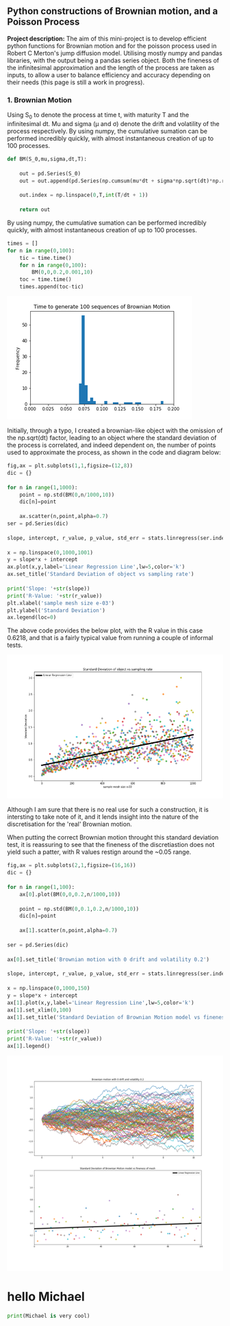 ## Python constructions of Brownian motion, and a Poisson Process

**Project description:** The aim of this mini-project is to develop efficient python functions for Brownian motion and for the poisson process used in Robert C Merton's jump diffusion model. Utilising mostly numpy and pandas libraries, with the output being a pandas series object. Both the fineness of the infinitesimal approximation and the length of the process are taken as inputs, to allow a user to balance efficiency and accuracy depending on their needs (this page is still a work in progress). 

### 1. Brownian Motion

Using S<sub>0</sub> to denote the process at time t, with maturity T and the infinitesimal dt. Mu and sigma (&mu; and &sigma;) denote the drift and volatility of the process respectively. By using numpy, the cumulative sumation can be performed incredibly quickly, with almost instantaneous creation of up to 100 processes. 

```python
def BM(S_0,mu,sigma,dt,T):
    
    out = pd.Series(S_0)
    out = out.append(pd.Series(np.cumsum(mu*dt + sigma*np.sqrt(dt)*np.random.normal(0,1,int(T/dt)))),ignore_index=True)
    
    out.index = np.linspace(0,T,int(T/dt + 1))
    
    return out
```
By using numpy, the cumulative sumation can be performed incredibly quickly, with almost instantaneous creation of up to 100 processes.


```python
times = []
for n in range(0,100): 
    tic = time.time()
    for n in range(0,100):
        BM(0,0,0.2,0.001,10)
    toc = time.time()
    times.append(toc-tic)
```
<img src ="images/basic stochastic constructions/hundred brownian motions histo.png?raw=true">

Initially, through a typo, I created a brownian-like object with the omission of the np.sqrt(dt) factor, leading to an object where the standard deviation of the process is correlated, and indeed dependent on, the number of points used to approximate the process, as shown in the code and diagram below:

```python
fig,ax = plt.subplots(1,1,figsize=(12,8))
dic = {}

for n in range(1,1000):
    point = np.std(BM(0,n/1000,10))
    dic[n]=point
    
    ax.scatter(n,point,alpha=0.7)
ser = pd.Series(dic)
    
slope, intercept, r_value, p_value, std_err = stats.linregress(ser.index,ser)

x = np.linspace(0,1000,1001)
y = slope*x + intercept
ax.plot(x,y,label='Linear Regression Line',lw=5,color='k')
ax.set_title('Standard Deviation of object vs sampling rate')

print('Slope: '+str(slope))
print('R-Value: '+str(r_value))
plt.xlabel('sample mesh size e-03')
plt.ylabel('Standard Deviation')
ax.legend(loc=0)
```
The above code provides the below plot, with the R value in this case 0.6218, and that is a fairly typical value from running a couple of informal tests.

<img src ="images/basic stochastic constructions/failed brownian.png?raw=true">

Although I am sure that there is no real use for such a construction, it is intersting to take note of it, and it lends insight into the nature of the discretisation for the 'real' Brownian motion.

When putting the correct Brownian motion throught this standard deviation test, it is reassuring to see that the fineness of the discretiastion does not yield such a patter, with R values restign around the ~0.05 range.

```python
fig,ax = plt.subplots(2,1,figsize=(16,16))
dic = {}

for n in range(1,100):
    ax[0].plot(BM(0,0,0.2,n/1000,10))
    
    point = np.std(BM(0,0.1,0.2,n/1000,10))
    dic[n]=point
    
    ax[1].scatter(n,point,alpha=0.7)
    
ser = pd.Series(dic)

ax[0].set_title('Brownian motion with 0 drift and volatility 0.2')
    
slope, intercept, r_value, p_value, std_err = stats.linregress(ser.index,ser)

x = np.linspace(0,1000,150)
y = slope*x + intercept
ax[1].plot(x,y,label='Linear Regression Line',lw=5,color='k')
ax[1].set_xlim(0,100)
ax[1].set_title('Standard Deviation of Brownian Motion model vs fineness of mesh')

print('Slope: '+str(slope))
print('R-Value: '+str(r_value))
ax[1].legend()
```

<img src ="images/basic stochastic constructions/brownian motion.png?raw=true">

# hello Michael
```python
print(Michael is very cool)
```

